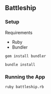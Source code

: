 ## Battleship

### Setup
Requirements
- Ruby
- Bundler 

`gem install bundler`

`bundle install`

### Running the App
`ruby battleship.rb`